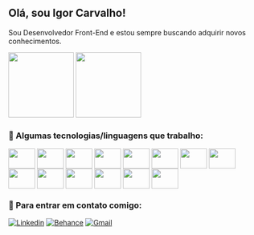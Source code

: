 ## Olá, sou Igor Carvalho!
Sou Desenvolvedor Front-End e estou sempre buscando adquirir novos conhecimentos.
<div>
    <img height= "130em" src="https://github-readme-stats.vercel.app/api?username=igorfcarv&show_icons=true&theme=dark">
    <img height= "130em" src="https://github-readme-stats.vercel.app/api/top-langs/?username=igorfcarv&show_icons=true&theme=dark">
</div>

### 🌱 Algumas tecnologias/linguagens que trabalho:
  <div>
    <img align="center" height="40" width="53" src="https://cdn.jsdelivr.net/gh/devicons/devicon/icons/html5/html5-plain.svg"/>
    <img align="center" height="40" width="53" src="https://cdn.jsdelivr.net/gh/devicons/devicon/icons/css3/css3-plain.svg"/>
    <img align="center" height="40" width="53" src="https://cdn.jsdelivr.net/gh/devicons/devicon/icons/javascript/javascript-original.svg"/>
    <img align="center" height="40" width="53" src="https://cdn.jsdelivr.net/gh/devicons/devicon/icons/bootstrap/bootstrap-plain.svg"/>
    <img align="center" height="40" width="53" src="https://cdn.jsdelivr.net/gh/devicons/devicon/icons/php/php-original.svg"/>
    <img align="center" height="40" width="53" src="https://cdn.jsdelivr.net/gh/devicons/devicon@latest/icons/laravel/laravel-original.svg"/>
    <img align="center" height="40" width="53" src="https://cdn.jsdelivr.net/gh/devicons/devicon/icons/react/react-original.svg"/>
    <img align="center" height="40" width="53" src="https://cdn.jsdelivr.net/gh/devicons/devicon/icons/git/git-original.svg"/>
    <img align="center" height="40" width="53" src="https://cdn.jsdelivr.net/gh/devicons/devicon/icons/gitlab/gitlab-original.svg"/>
    <img align="center" height="40" width="53" src="https://cdn.jsdelivr.net/gh/devicons/devicon/icons/wordpress/wordpress-plain.svg"/>
    <img align="center" height="40" width="53" src="https://cdn.jsdelivr.net/gh/devicons/devicon/icons/illustrator/illustrator-plain.svg"/>
    <img align="center" height="40" width="53" src="https://cdn.jsdelivr.net/gh/devicons/devicon/icons/photoshop/photoshop-plain.svg"/>
    <img align="center" height="40" width="53" src="https://cdn.jsdelivr.net/gh/devicons/devicon/icons/premierepro/premierepro-plain.svg"/>
    <img align="center" height="40" width="53" src="https://cdn.jsdelivr.net/gh/devicons/devicon/icons/figma/figma-original.svg"/>
  </div>

  ### 💬 Para entrar em contato comigo:
  [![Linkedin](https://img.shields.io/badge/LinkedIn-0077B5?style=for-the-badge&logo=linkedin&logoColor=white)](https://www.linkedin.com/in/igor-carvalho-franca/)
  [![Behance](https://img.shields.io/badge/-Behance-blue?style=for-the-badge&logo=behance&logoColor=white)](https://www.behance.net/igorcarvalho34/)
  [![Gmail](https://img.shields.io/badge/Gmail-D14836?style=for-the-badge&logo=gmail&logoColor=whit)](mailto:carvalhof.igor@gmail.com)
<!--
**igorfCarv/igorfCarv** is a ✨ _special_ ✨ repository because its `README.md` (this file) appears on your GitHub profile.

Here are some ideas to get you started:

- 🔭 I’m currently working on ...
- 🌱 I’m currently learning ...
- 👯 I’m looking to collaborate on ...
- 🤔 I’m looking for help with ...
- 💬 Ask me about ...
- 📫 How to reach me: ...
- 😄 Pronouns: ...
- ⚡ Fun fact: ...
-->
